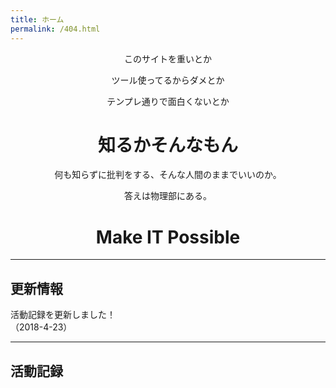 ```yaml
---
title: ホーム
permalink: /404.html
---
```

<!--
[<img src="https://github.com/goodroot/hugo-classic/raw/master/images/partywizard.gif" style="max-width:15%;min-width:40px;float:right;" alt="Github repo" />](https://github.com/goodroot/hugo-classic)
-->
<div style="text-align: center;">
このサイトを重いとか  

ツール使ってるからダメとか  

テンプレ通りで面白くないとか
<br>
# 知るかそんなもん

何も知らずに批判をする、そんな人間のままでいいのか。  

答えは物理部にある。

# Make IT Possible

</div>
<hr/>

## 更新情報

活動記録を更新しました！  
（2018-4-23）

<hr/>

## 活動記録
